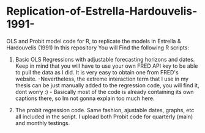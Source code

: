 # Replication-of-Estrella-Hardouvelis-1991-
OLS and Probit model code for R, to replicate the models in Estrella &amp; Hardouvelis (1991)
In this repository You will Find the following R scripts:

1. Basic OLS Regressions with adjustable forecasting horizons and dates. Keep in mind that you will have to use your own FRED API key to be able to pull the data as I did. It is very easy to obtain one from FRED's website. 
         -Nevertheless, the extreme interaction term that I use in my thesis can be just manually added to the regression code, you will find it, dont worry :)
         - Basically most of the code is already containing its own captions there, so Im not gonna explain too much here.

2. The probit regression code. Same fashion, ajustable dates, graphs, etc all included in the script. I upload both Probit code for quarterly (main) and monthly testings.
